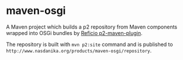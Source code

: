 # maven-osgi
A Maven project which builds a p2 repository from Maven components wrapped into OSGi bundles by [Reficio p2-maven-plugin](https://github.com/reficio/p2-maven-plugin).

The repository is built with ``mvn p2:site`` command and is published to ``http://www.nasdanika.org/products/maven-osgi/repository``. 
